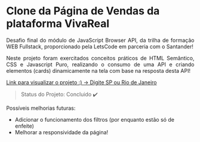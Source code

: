<h1 align="left"> Clone da Página de Vendas da plataforma VivaReal </h1>
<p align="justify"> Desafio final do módulo de JavaScript Browser API, da trilha de formação WEB Fullstack, proporcionado pela LetsCode em parceria com o Santander! </p>

<p align="justify"> Neste projeto foram exercitados conceitos práticos de HTML Semântico, CSS e Javascript Puro, realizando o consumo de uma API e criando elementos (cards) dinamicamente na tela com base na resposta desta API!</p>

<a href="https://codesandbox.io/s/4lg62?file=/index.html:1054-1104"> Link para visualizar o projeto :) -> Digite SP ou Rio de Janeiro</a>

> Status do Projeto: Concluido :heavy_check_mark:

<p align="justify"> Possíveis melhorias futuras: </p>
<ul>
  <li>Adicionar o funcionamento dos filtros (por enquanto estão só de enfeite)</li>
  <li>Melhorar a responsividade da página!</li>
<ul>

